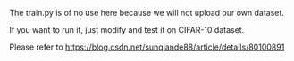 The train.py is of no use here because we will not upload our own dataset.

If you want to run it, just modify and test it on CIFAR-10 dataset.

Please refer to https://blog.csdn.net/sunqiande88/article/details/80100891
